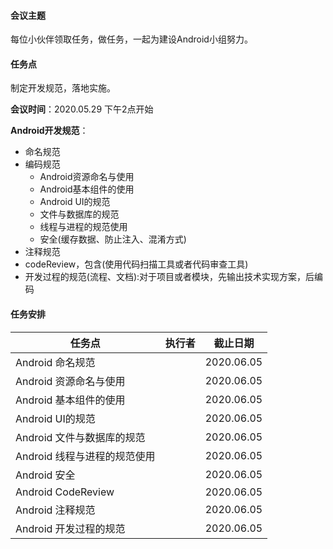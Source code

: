 #### **会议主题**

每位小伙伴领取任务，做任务，一起为建设Android小组努力。

#### **任务点**

制定开发规范，落地实施。

**会议时间**：2020.05.29 下午2点开始

**Android开发规范**：

- 命名规范
- 编码规范
  - Android资源命名与使用
  - Android基本组件的使用
  - Android UI的规范
  - 文件与数据库的规范
  - 线程与进程的规范使用
  - 安全(缓存数据、防止注入、混淆方式)
- 注释规范
- codeReview，包含(使用代码扫描工具或者代码审查工具)
- 开发过程的规范(流程、文档):对于项目或者模块，先输出技术实现方案，后编码

#### **任务安排**

| 任务点                       | 执行者 | 截止日期   |
| ---------------------------- | ------ | ---------- |
| Android 命名规范             |        | 2020.06.05 |
| Android 资源命名与使用       |        | 2020.06.05 |
| Android 基本组件的使用       |        | 2020.06.05 |
| Android UI的规范             |        | 2020.06.05 |
| Android 文件与数据库的规范   |        | 2020.06.05 |
| Android 线程与进程的规范使用 |        | 2020.06.05 |
| Android 安全                 |        | 2020.06.05 |
| Android CodeReview           |        | 2020.06.05 |
| Android 注释规范             |        | 2020.06.05 |
| Android 开发过程的规范       |        | 2020.06.05 |

